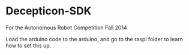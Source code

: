 Decepticon-SDK
==============

For the Autonomous Robot Competition Fall 2014

Load the arduino code to the arduino, and go to the raspi folder to learn how to set this up.
